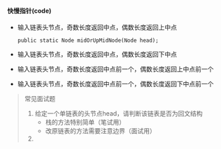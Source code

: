 #### 快慢指针(code)

- 输入链表头节点，奇数长度返回中点，偶数长度返回上中点

  `public static Node midOrUpMidNode(Node head);`

- 输入链表头节点，奇数长度返回中点，偶数长度返回下中点

- 输入链表头节点，奇数长度返回中点前一个，偶数长度返回上中点前一个

- 输入链表头节点，奇数长度返回中点前一个，偶数长度返回下中点前一个

> 常见面试题
>
> 1. 给定一个单链表的头节点head，请判断该链表是否为回文结构
>    - 栈的方法特别简单（笔试用）
>    - 改原链表的方法需要注意边界（面试用）
> 2. 